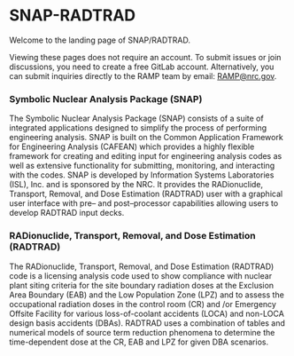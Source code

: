 # SNAP-RADTRAD
Welcome to the landing page of SNAP/RADTRAD.

Viewing these pages does not require an account. To submit issues or join discussions, you need to create a free GitLab account. Alternatively, you can submit inquiries directly to the RAMP team by email: RAMP@nrc.gov. 

### Symbolic Nuclear Analysis Package (SNAP)
The Symbolic Nuclear Analysis Package (SNAP) consists of a suite of integrated applications designed to simplify the process of performing engineering analysis. SNAP is built on the Common Application Framework for Engineering Analysis (CAFEAN) which provides a highly flexible framework for creating and editing input for engineering analysis codes as well as extensive functionality for submitting, monitoring, and interacting with the codes. SNAP is developed by Information Systems Laboratories (ISL), Inc. and is sponsored by the NRC. It provides the RADionuclide, Transport, Removal, and Dose Estimation (RADTRAD) user with a graphical user interface with pre– and post–processor capabilities allowing users to develop RADTRAD input decks.

### RADionuclide, Transport, Removal, and Dose Estimation (RADTRAD)
The RADionuclide, Transport, Removal, and Dose Estimation (RADTRAD) code is a licensing analysis code used to show compliance with nuclear plant siting criteria for the site boundary radiation doses at the Exclusion Area Boundary (EAB) and the Low Population Zone (LPZ) and to assess the occupational radiation doses in the control room (CR) and /or Emergency Offsite Facility for various loss-of-coolant accidents (LOCA) and non-LOCA design basis accidents (DBAs). RADTRAD uses a combination of tables and numerical models of source term reduction phenomena to determine the time-dependent dose at the CR, EAB and LPZ for given DBA scenarios.
